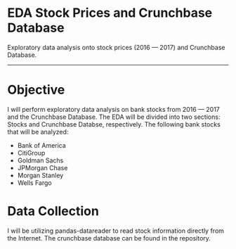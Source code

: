 # EDA Stock Prices and Crunchbase Database
Exploratory data analysis onto stock prices (2016 — 2017) and Crunchbase Database.
___

# Objective
I will perform exploratory data analysis on bank stocks from 2016 — 2017 and the Crunchbase Database. The EDA will be divided into two sections: Stocks and Crunchbase Databse, respectively. The following bank stocks that will be analyzed:
* Bank of America
* CitiGroup
* Goldman Sachs
* JPMorgan Chase
* Morgan Stanley
* Wells Fargo

# Data Collection
I will be utilizing pandas-datareader to read stock information directly from the Internet. The crunchbase database can be found in the repository.
